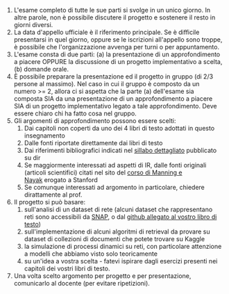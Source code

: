 1. L'esame completo di tutte le sue parti si svolge in un unico giorno. In altre parole, non è possibile discutere il progetto e sostenere il resto in giorni diversi. 
2. La data d'appello ufficiale è il riferimento principale. Se è difficile presentarsi in quel giorno, oppure se le iscrizioni all'appello sono troppe, è possibile che l'organizzazione avvenga per turni o per appuntamento.
3. L'esame consta di due parti: (a) la presentazione di un approfondimento a piacere OPPURE la discussione di un progetto implementativo a scelta, (b) domande orale.
4. È possibile preparare la presentazione ed il progetto in gruppo (di 2/3 persone al massimo). Nel caso in cui il gruppo è composto da un numero >= 2, allora ci si aspetta che la parte (a) dell'esame sia composta SIA da una presentazione di un approfondimento a piacere SIA di un progetto implementativo legato a tale approfondimento. Deve essere chiaro chi ha fatto cosa nel gruppo.
5. Gli argomenti di approfondimento possono essere scelti:
    1. Dai capitoli non coperti da uno dei 4 libri di testo adottati in questo insegnamento
    2. Dalle fonti riportate direttamente dai libri di testo
    3. Dai riferimenti bibliografici indicati nel [sillabo dettagliato](https://www.dir.uniupo.it/mod/resource/view.php?id=665572 "Sillabo dettagliato") pubblicato su dir
    4. Se maggiormente interessati ad aspetti di IR, dalle fonti originali (articoli scientifici) citati nel sito del [corso di Manning e Nayak](https://web.stanford.edu/class/cs276/) erogato a Stanford
    5. Se comunque interessati ad argomento in particolare, chiedere dirattamente al prof.
6. Il progetto si può basare:  
    1. sull'analisi di un dataset di rete (alcuni dataset che rappresentano reti sono accessibili da [SNAP](https://snap.stanford.edu/), o dal [github allegato al vostro libro di testo](https://github.com/CambridgeUniversityPress/FirstCourseNetworkScience/tree/master/datasets))
    2. sull'implementazione di alcuni algoritmi di retrieval da provare su dataset di collezioni di documenti che potete trovare su Kaggle
    3. la simulazione di processi dinamici su reti, con particolare attenzione a modelli che abbiamo visto solo teoricamente
    4. su un'idea a vostra scelta - fatevi ispirare dagli esercizi presenti nei capitoli dei vostri libri di testo.  
7. Una volta scelto argomento per progetto e per presentazione, comunicarlo al docente (per evitare ripetizioni).